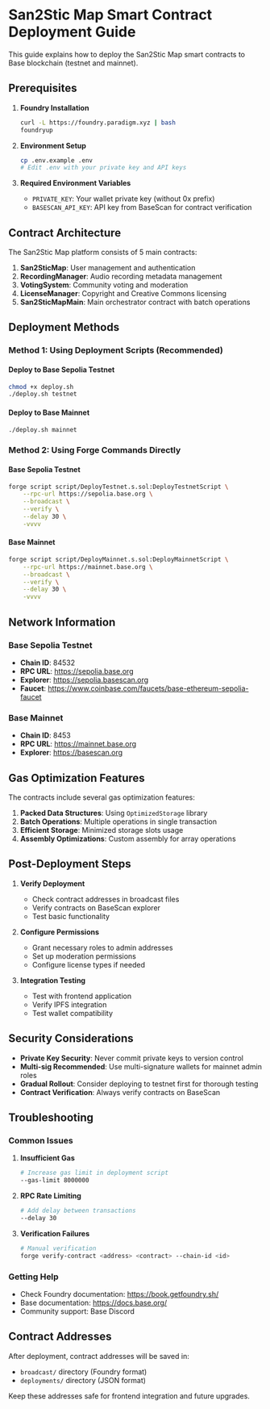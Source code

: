 # San2Stic Map Smart Contract Deployment Guide

This guide explains how to deploy the San2Stic Map smart contracts to Base blockchain (testnet and mainnet).

## Prerequisites

1. **Foundry Installation**
   ```bash
   curl -L https://foundry.paradigm.xyz | bash
   foundryup
   ```

2. **Environment Setup**
   ```bash
   cp .env.example .env
   # Edit .env with your private key and API keys
   ```

3. **Required Environment Variables**
   - `PRIVATE_KEY`: Your wallet private key (without 0x prefix)
   - `BASESCAN_API_KEY`: API key from BaseScan for contract verification

## Contract Architecture

The San2Stic Map platform consists of 5 main contracts:

1. **San2SticMap**: User management and authentication
2. **RecordingManager**: Audio recording metadata management
3. **VotingSystem**: Community voting and moderation
4. **LicenseManager**: Copyright and Creative Commons licensing
5. **San2SticMapMain**: Main orchestrator contract with batch operations

## Deployment Methods

### Method 1: Using Deployment Scripts (Recommended)

#### Deploy to Base Sepolia Testnet
```bash
chmod +x deploy.sh
./deploy.sh testnet
```

#### Deploy to Base Mainnet
```bash
./deploy.sh mainnet
```

### Method 2: Using Forge Commands Directly

#### Base Sepolia Testnet
```bash
forge script script/DeployTestnet.s.sol:DeployTestnetScript \
    --rpc-url https://sepolia.base.org \
    --broadcast \
    --verify \
    --delay 30 \
    -vvvv
```

#### Base Mainnet
```bash
forge script script/DeployMainnet.s.sol:DeployMainnetScript \
    --rpc-url https://mainnet.base.org \
    --broadcast \
    --verify \
    --delay 30 \
    -vvvv
```

## Network Information

### Base Sepolia Testnet
- **Chain ID**: 84532
- **RPC URL**: https://sepolia.base.org
- **Explorer**: https://sepolia.basescan.org
- **Faucet**: https://www.coinbase.com/faucets/base-ethereum-sepolia-faucet

### Base Mainnet
- **Chain ID**: 8453
- **RPC URL**: https://mainnet.base.org
- **Explorer**: https://basescan.org

## Gas Optimization Features

The contracts include several gas optimization features:

1. **Packed Data Structures**: Using `OptimizedStorage` library
2. **Batch Operations**: Multiple operations in single transaction
3. **Efficient Storage**: Minimized storage slots usage
4. **Assembly Optimizations**: Custom assembly for array operations

## Post-Deployment Steps

1. **Verify Deployment**
   - Check contract addresses in broadcast files
   - Verify contracts on BaseScan explorer
   - Test basic functionality

2. **Configure Permissions**
   - Grant necessary roles to admin addresses
   - Set up moderation permissions
   - Configure license types if needed

3. **Integration Testing**
   - Test with frontend application
   - Verify IPFS integration
   - Test wallet compatibility

## Security Considerations

- **Private Key Security**: Never commit private keys to version control
- **Multi-sig Recommended**: Use multi-signature wallets for mainnet admin roles
- **Gradual Rollout**: Consider deploying to testnet first for thorough testing
- **Contract Verification**: Always verify contracts on BaseScan

## Troubleshooting

### Common Issues

1. **Insufficient Gas**
   ```bash
   # Increase gas limit in deployment script
   --gas-limit 8000000
   ```

2. **RPC Rate Limiting**
   ```bash
   # Add delay between transactions
   --delay 30
   ```

3. **Verification Failures**
   ```bash
   # Manual verification
   forge verify-contract <address> <contract> --chain-id <id>
   ```

### Getting Help

- Check Foundry documentation: https://book.getfoundry.sh/
- Base documentation: https://docs.base.org/
- Community support: Base Discord

## Contract Addresses

After deployment, contract addresses will be saved in:
- `broadcast/` directory (Foundry format)
- `deployments/` directory (JSON format)

Keep these addresses safe for frontend integration and future upgrades.
